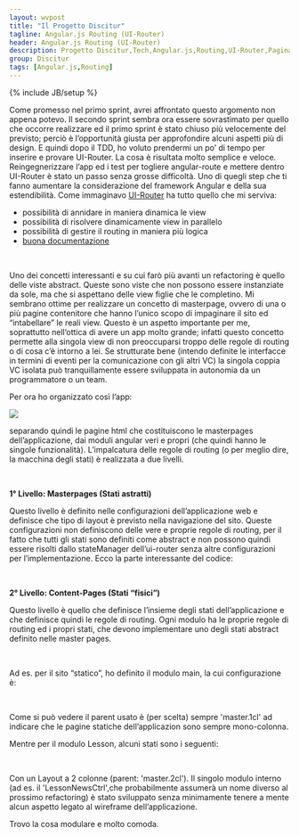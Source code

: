 ```yaml
---
layout: wvpost
title: "Il Progetto Discitur"
tagline: Angular.js Routing (UI-Router)
header: Angular.js Routing (UI-Router)
description: Progetto Discitur,Tech,Angular.js,Routing,UI-Router,Pagination
group: Discitur
tags: [Angular.js,Routing]
---
```

{% include JB/setup %}

Come promesso nel primo sprint, avrei affrontato questo argomento non
appena potevo. Il secondo sprint sembra ora essere sovrastimato per quello che
occorre realizzare ed il primo sprint è stato chiuso più velocemente del
previsto; perciò è l’opportunità giusta per approfondire alcuni aspetti più di
design. E quindi dopo il TDD, ho voluto prendermi un po’ di tempo per inserire
e provare UI-Router. La cosa è risultata molto semplice e veloce.
Reingegnerizzare l’app ed i test per togliere angular-route e mettere dentro
UI-Router è stato un passo senza grosse difficoltà. Uno di quegli step che ti
fanno aumentare la considerazione del framework Angular e della sua
estendibilità. Come immaginavo [UI-Router](https://github.com/angular-ui/ui-router)
ha tutto quello che mi serviva:

- possibilità di annidare in maniera dinamica
     le view
- possibilità di risolvere dinamicamente view
     in parallelo
- possibilità di gestire il routing in maniera
     più logica
- [buona documentazione](https://github.com/angular-ui/ui-router/wiki)

 

Uno dei concetti interessanti e su cui farò più avanti un refactoring è
quello delle viste abstract. Queste sono viste che non possono essere
instanziate da sole, ma che si aspettano delle view figlie che le completino.
Mi sembrano ottime per realizzare un concetto di masterpage, ovvero di una o
più pagine contenitore che hanno l’unico scopo di impaginare il sito ed
“intabellare” le reali view. Questo è un aspetto importante per me, soprattutto
nell’ottica di avere un app molto grande; infatti questo concetto permette alla
singola view di non preoccuparsi troppo delle regole di routing o di cosa c’è
intorno a lei. Se strutturate bene (intendo definite le interfacce in termini
di eventi per la comunicazione con gli altri VC) la singola coppia VC isolata
può tranquillamente essere sviluppata in autonomia da un programmatore o un
team.

Per ora ho organizzato così l’app:

<img src="{{ BASE_PATH }}/images/discitur/masterpages.png" />


separando quindi le pagine html
che costituiscono le masterpages dell’applicazione, dai moduli angular veri e
propri (che quindi hanno le singole funzionalità). L’impalcatura delle regole
di routing (o per meglio dire, la macchina degli stati) è realizzata a due
livelli.

 

**1° Livello: Masterpages (Stati astratti)**

Questo livello è definito nelle
configurazioni dell’applicazione web e definisce che tipo di layout è previsto
nella navigazione del sito. Queste configurazioni non definiscono delle vere e
proprie regole di routing, per il fatto che tutti gli stati sono definiti come
abstract e non possono quindi essere risolti dallo stateManager dell’ui-router
senza altre configurazioni per l’implementazione. Ecco la parte interessante
del codice:


<script type="syntaxhighlighter" class="brush: javascript">
<![CDATA[
    .config(function ($stateProvider, $urlRouterProvider) {

        $stateProvider
            //MasterPages (Abstract States)
            .state('master', {
                url: '',
                abstract: true,
                templateUrl: 'masterpages/master.html'
            })
            // One Column Layout (Abstract States)
            .state('master.1cl', {
                url: '/project',
                abstract: true,
                parent: 'master',
                templateUrl: 'masterpages/1cl.html'
            })
            // Two Columns Layout (Abstract States)
            .state('master.2cl', {
                url: '',
                abstract: true,
                parent: 'master',
                templateUrl: 'masterpages/2cl.html'
            })
    })
]]></script> 


**2° Livello: Content-Pages (Stati “fisici”)**

Questo livello è quello che
definisce l’insieme degli stati dell’applicazione e che definisce quindi le
regole di routing. Ogni modulo ha le proprie regole di routing ed i propri stati,
che devono implementare uno degli stati abstract definito nelle master pages.

 

Ad es. per il sito “statico”, ho
definito il modulo main, la cui configurazione è:


<script type="syntaxhighlighter" class="brush: javascript">
<![CDATA[
    .config(function ($stateProvider, $urlRouterProvider) {
        // For any unmatched url, redirect to HomePage
        $urlRouterProvider.otherwise('/project/home');

        $stateProvider
            // Web Site (Content States)
            .state('master.1cl.home', {
                url: '/home',
                parent: 'master.1cl',
                templateUrl: 'modules/main/site/HomePage.html'
            })
            .state('master.1cl.mission', {
                url: '/mission',
                parent: 'master.1cl',
                templateUrl: 'modules/main/site/Project.html'
            })

    })
]]></script> 

Come si può vedere il parent usato è (per scelta) sempre 'master.1cl' ad indicare che le pagine statiche
dell’applicazion sono sempre mono-colonna.

Mentre per il modulo Lesson, alcuni stati sono i seguenti:


<script type="syntaxhighlighter" class="brush: javascript">
<![CDATA[
    .config(function ($stateProvider, $urlRouterProvider) {

        $stateProvider
            .state('lessonSearch', {
                url: '/lesson?keyword',
                parent: 'master.2cl',
                onEnter: function () {
                    console.log("Entering Lesson Search");
                },
                views: {
                    'sidebar': {
                        templateUrl: 'modules/lesson/sidebar.html'
                    },
                    'main': {
                        templateUrl: 'modules/lesson/LessonNews.html',
                        controller: 'LessonNewsCtrl',
                        resolve: {
                            lessonNewsData: function (LessonService, $stateParams) {
                                return LessonService.search($stateParams);
                            }

                        }
                    }
                }
            })
            .state('404lesson', {
                url: '/404lesson',
                parent: 'master.2cl',
                views: {
                    'sidebar': {
                        templateUrl: 'modules/lesson/sidebar.html'
                    },
                    'main':{
                        controller: 'Lesson404Ctrl',
                        templateUrl: 'modules/lesson/Lesson404.html',
                        onEnter: function () {
                            console.log("master.2cl.404lesson");
                        }
                    }
                }
            });
]]></script> 

Con un Layout a 2 colonne (parent: 'master.2cl'). Il singolo modulo interno (ad es. il 'LessonNewsCtrl',che probabilmente assumerà un nome diverso al
prossimo refactoring) è stato sviluppato senza minimamente tenere a mente alcun
aspetto legato al wireframe dell’applicazione.

Trovo la cosa modulare e molto comoda.

